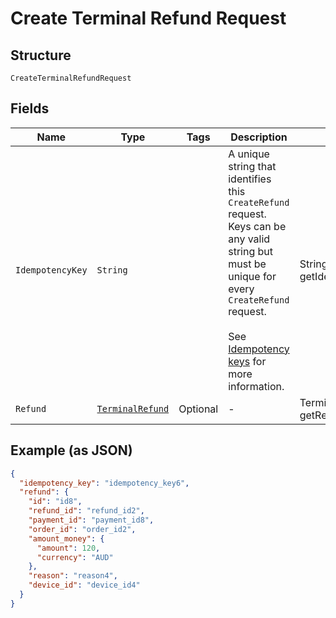 
# Create Terminal Refund Request

## Structure

`CreateTerminalRefundRequest`

## Fields

| Name | Type | Tags | Description | Getter |
|  --- | --- | --- | --- | --- |
| `IdempotencyKey` | `String` |  | A unique string that identifies this `CreateRefund` request. Keys can be any valid string but<br>must be unique for every `CreateRefund` request.<br><br>See [Idempotency keys](https://developer.squareup.com/docs/basics/api101/idempotency) for more information. | String getIdempotencyKey() |
| `Refund` | [`TerminalRefund`](/doc/models/terminal-refund.md) | Optional | - | TerminalRefund getRefund() |

## Example (as JSON)

```json
{
  "idempotency_key": "idempotency_key6",
  "refund": {
    "id": "id8",
    "refund_id": "refund_id2",
    "payment_id": "payment_id8",
    "order_id": "order_id2",
    "amount_money": {
      "amount": 120,
      "currency": "AUD"
    },
    "reason": "reason4",
    "device_id": "device_id4"
  }
}
```

